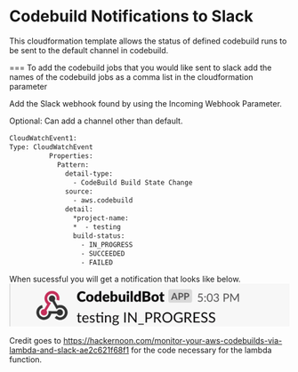 Codebuild Notifications to Slack
===
This cloudformation template allows the status of defined codebuild runs to be sent to the default channel in codebuild.

===
To add the codebuild jobs that you would like sent to slack add the names of the codebuild jobs as a comma list in the cloudformation parameter

Add the Slack webhook found by using the Incoming Webhook Parameter.

Optional: Can add a channel other than default. 

```
CloudWatchEvent1:
Type: CloudWatchEvent
          Properties:
            Pattern:
              detail-type:
                - CodeBuild Build State Change
              source:
                - aws.codebuild
              detail:
                *project-name:
                *  - testing
                build-status:
                  - IN_PROGRESS
                  - SUCCEEDED
                  - FAILED
```
When sucessful you will get a notification that looks like below.
![Slack_Notification](https://github.com/FrankKerschbaumer3/slackaws/blob/dev/images/Image.png)

Credit goes to https://hackernoon.com/monitor-your-aws-codebuilds-via-lambda-and-slack-ae2c621f68f1 for the code necessary 
for the lambda function.
